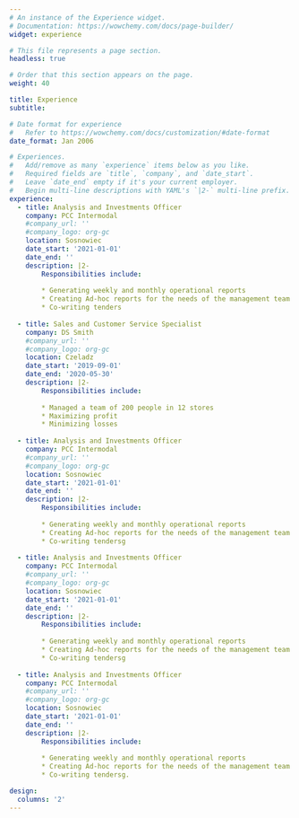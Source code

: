 ```yaml
---
# An instance of the Experience widget.
# Documentation: https://wowchemy.com/docs/page-builder/
widget: experience

# This file represents a page section.
headless: true

# Order that this section appears on the page.
weight: 40

title: Experience
subtitle:

# Date format for experience
#   Refer to https://wowchemy.com/docs/customization/#date-format
date_format: Jan 2006

# Experiences.
#   Add/remove as many `experience` items below as you like.
#   Required fields are `title`, `company`, and `date_start`.
#   Leave `date_end` empty if it's your current employer.
#   Begin multi-line descriptions with YAML's `|2-` multi-line prefix.
experience:
  - title: Analysis and Investments Officer
    company: PCC Intermodal
    #company_url: ''
    #company_logo: org-gc
    location: Sosnowiec
    date_start: '2021-01-01'
    date_end: ''
    description: |2-
        Responsibilities include:
        
        * Generating weekly and monthly operational reports
        * Creating Ad-hoc reports for the needs of the management team
        * Co-writing tenders
  
  - title: Sales and Customer Service Specialist 
    company: DS Smith
    #company_url: ''
    #company_logo: org-gc
    location: Czeladz
    date_start: '2019-09-01'
    date_end: '2020-05-30'
    description: |2-
        Responsibilities include:
        
        * Managed a team of 200 people in 12 stores 
        * Maximizing profit
        * Minimizing losses
  
  - title: Analysis and Investments Officer
    company: PCC Intermodal
    #company_url: ''
    #company_logo: org-gc
    location: Sosnowiec
    date_start: '2021-01-01'
    date_end: ''
    description: |2-
        Responsibilities include:
        
        * Generating weekly and monthly operational reports
        * Creating Ad-hoc reports for the needs of the management team
        * Co-writing tendersg
  
  - title: Analysis and Investments Officer
    company: PCC Intermodal
    #company_url: ''
    #company_logo: org-gc
    location: Sosnowiec
    date_start: '2021-01-01'
    date_end: ''
    description: |2-
        Responsibilities include:
        
        * Generating weekly and monthly operational reports
        * Creating Ad-hoc reports for the needs of the management team
        * Co-writing tendersg
        
  - title: Analysis and Investments Officer
    company: PCC Intermodal
    #company_url: ''
    #company_logo: org-gc
    location: Sosnowiec
    date_start: '2021-01-01'
    date_end: ''
    description: |2-
        Responsibilities include:
        
        * Generating weekly and monthly operational reports
        * Creating Ad-hoc reports for the needs of the management team
        * Co-writing tendersg.

design:
  columns: '2'
---
```

